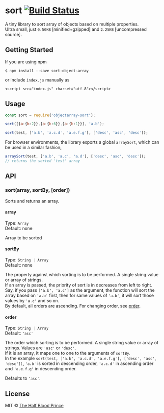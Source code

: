 # sort  [![Build Status](https://travis-ci.org/tHBp/sort.svg?branch=master)](https://travis-ci.org/tHBp/sort)

A tiny library to sort array of objects based on multiple properties. <br>Ultra small, just `0.50KB` [minified+gzipped] and `2.25KB` [uncompressed source].

## Getting Started

If you are using npm
```
$ npm install --save sort-object-array
```
or include `index.js` manually as<br>

`<script src="index.js" charset="utf-8"></script>`

## Usage

```javascript
const sort = require('objectarray-sort');

sort([{a:{b:2}},{a:{b:6}},{a:{b:1}}], 'a.b');

sort(test, ['a.b', 'a.c.d', 'a.e.f.g'], ['desc', 'asc', 'desc']);
```
For browser environments, the library exports a global `arraySort`, which can be used in a similar fashion,
```js
arraySort(test, ['a.b', 'a.c', 'a.d'], ['desc', 'asc', 'desc']);
// returns the sorted 'test' array
```

## API

### sort(array, sortBy, [order])

Sorts and returns an array.

#### array

Type: `Array`<br>
Default: none

Array to be sorted


#### sortBy

Type: `String | Array`<br>
Default: none

The property against which sorting is to be performed. A single string value or array of strings.
<br>If an array is passed, the priority of sort is in decreases from left to right. <br>Say, if you pass `['a.b', 'a.c']` as the argument, the function will sort the array based on `'a.b'` first, then for same values of `'a.b'`, it will sort those values by `'a.c'` and so on. <br>By default, all orders are ascending. For changing order, see [order](#order).


#### order

Type: `String | Array`<br>
Default: `'asc'`

The order which sorting is to be performed. A single string value or array of strings. Values are `'asc'` or `'desc'`.<br>
If it is an array, it maps one to one to the arguments of `sortBy`.
<br>In the example `sort(test, ['a.b', 'a.c.d', 'a.e.f.g'], ['desc', 'asc', 'desc'])`, `'a.b'` is sorted in descending order, `'a.c.d'` in ascending order and `'a.e.f.g'` in descending order.

Defaults to `'asc'`.

## License

MIT © [The Half Blood Prince](mailto://thehalfbloodprince.github@gmail.com)
